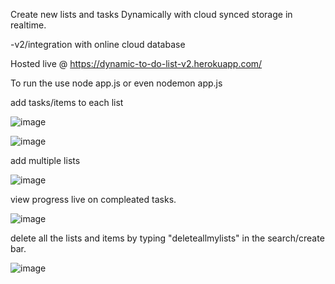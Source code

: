 Create new lists and tasks Dynamically with cloud synced storage in realtime.

-v2/integration with online cloud database 


Hosted live @  https://dynamic-to-do-list-v2.herokuapp.com/

To run the use node app.js or even nodemon app.js


add tasks/items to each list


 ![image](https://user-images.githubusercontent.com/83254980/150750590-71d5f87a-0c11-4b7f-b970-cea6ff9c1e7b.png)

![image](https://user-images.githubusercontent.com/83254980/156515762-a214a421-5528-49a9-b1bf-9c0f5d59c540.png)



add multiple lists


![image](https://user-images.githubusercontent.com/83254980/156515852-fc4bd53a-29de-41a3-9ab4-d2fce79712a5.png)



view progress live on compleated tasks.


![image](https://user-images.githubusercontent.com/83254980/156516127-72decde9-ffe7-410d-85b1-ba66c2e17613.png)



delete all the lists and items by typing "deleteallmylists" in the search/create bar.


![image](https://user-images.githubusercontent.com/83254980/156516319-2baabc80-6f68-4db5-a58a-cc12e018b8df.png)
